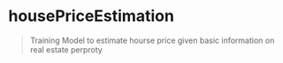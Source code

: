 housePriceEstimation
====================

> Training Model to estimate hourse price given basic information on real estate perproty
